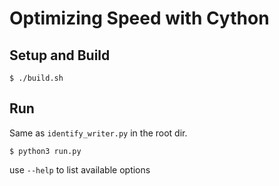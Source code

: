 # Optimizing Speed with Cython
## Setup and Build
```
$ ./build.sh
```

## Run
Same as `identify_writer.py` in the root dir.
```
$ python3 run.py
```

use `--help` to list available options